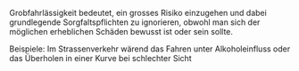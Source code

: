 Grobfahrlässigkeit bedeutet, ein grosses Risiko einzugehen und dabei grundlegende Sorgfaltspflichten zu ignorieren, obwohl man sich der möglichen erheblichen Schäden bewusst ist oder sein sollte.

Beispiele:
Im Strassenverkehr wärend das Fahren unter Alkoholeinfluss oder das Überholen in einer Kurve bei schlechter Sicht
